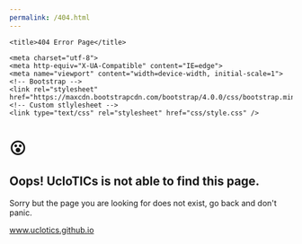 ```yaml
---
permalink: /404.html
---
```

<html lang="en">

<head>

	<title>404 Error Page</title>

	<meta charset="utf-8">
	<meta http-equiv="X-UA-Compatible" content="IE=edge">
	<meta name="viewport" content="width=device-width, initial-scale=1">
	<!-- Bootstrap -->
	<link rel="stylesheet" href="https://maxcdn.bootstrapcdn.com/bootstrap/4.0.0/css/bootstrap.min.css">
	<!-- Custom stlylesheet -->
	<link type="text/css" rel="stylesheet" href="css/style.css" />
</head>

<body>
	<div class="vertical-center">
		<div class="container">
			<div id="notfound" class="text-center ">
				<h1>😮</h1>
				<h2>Oops! UcloTICs is not able to find this page.</h2>
				<p>Sorry but the page you are looking for does not exist, go back and don't panic.</p>
				  <a class="buton" href="https://uclotics.github.io/">www.uclotics.github.io</a>
			</div>
		</div>
	</div>

</body>

</html>
<html>


